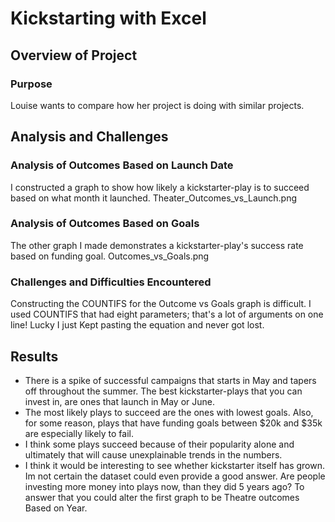 # Kickstarting with Excel

## Overview of Project

### Purpose
Louise wants to compare how her project is doing with similar projects.
## Analysis and Challenges

### Analysis of Outcomes Based on Launch Date
I constructed a graph to show how likely a kickstarter-play is to succeed based on what month it launched.
Theater_Outcomes_vs_Launch.png
### Analysis of Outcomes Based on Goals
The other graph I made demonstrates a kickstarter-play's success rate based on funding goal.
Outcomes_vs_Goals.png
### Challenges and Difficulties Encountered
Constructing the COUNTIFS for the Outcome vs Goals graph is difficult.
I used COUNTIFS that had eight parameters; that's a lot of arguments on one line! Lucky I just
Kept pasting the equation and never got lost.
## Results

- There is a spike of successful campaigns that starts in May and tapers off throughout the summer.
The best kickstarter-plays that you can invest in, are ones that launch in May or June.
- The most likely plays to succeed are the ones with lowest goals.
Also, for some reason, plays that have funding goals between $20k and $35k are especially likely to fail.
- I think some plays succeed because of their popularity alone and ultimately that will cause unexplainable trends in the numbers.
- I think it would be interesting to see whether kickstarter itself has grown. Im not certain the dataset could even provide a good answer.
Are people investing more money into plays now, than they did 5 years ago?
To answer that you could alter the first graph to be Theatre outcomes Based on Year.
